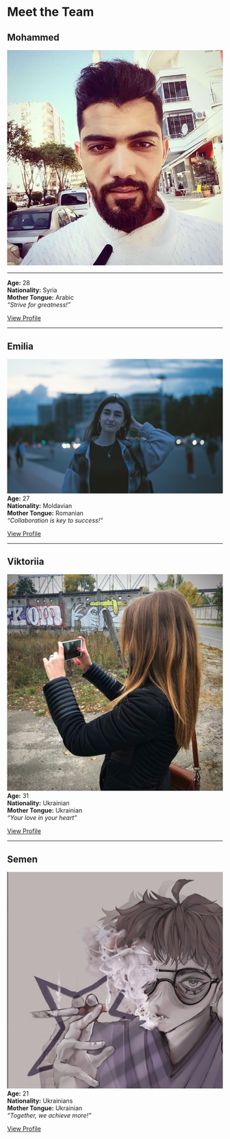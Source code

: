 # Meet the Team

## Mohammed

![MOHAMMED](./members/img/mohammed2.jpg)

---

**Age:** 28  
**Nationality:** Syria  
**Mother Tongue:** Arabic  
_“Strive for greatness!”_

[View Profile](./members/abrash.md)

---

## Emilia

![Emilia](./members/img/emilia.jpg)
**Age:** 27  
**Nationality:** Moldavian  
**Mother Tongue:** Romanian  
_“Collaboration is key to success!”_

[View Profile](./members/emilia-12.md)

---

## Viktoriia

![Viktoriia](./members/img/vikki.jpeg)
**Age:** 31  
**Nationality:** Ukrainian  
**Mother Tongue:** Ukrainian  
_“Your love in your heart”_

[View Profile](./members//viktoriia.md)

---

## Semen

![Semen](./members/img/semen.jpg)  
**Age:** 21  
**Nationality:** Ukrainians  
**Mother Tongue:** Ukrainian  
_“Together, we achieve more!”_

[View Profile](./members/semen.md)
